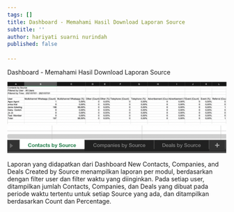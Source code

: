 ```yaml
---
tags: []
title: Dashboard - Memahami Hasil Download Laporan Source
subtitle: ''
author: hariyati suarni nurindah
published: false

---
```

Dashboard - Memahami Hasil Download Laporan Source

![](/uploads/15-1.png)![](/uploads/15-2.png)

Laporan yang didapatkan dari Dashboard New Contacts, Companies, and Deals Created by Source menampilkan laporan per modul, berdasarkan dengan filter user dan filter waktu yang diinginkan. Pada setiap user, ditampilkan jumlah Contacts, Companies, dan Deals yang dibuat pada periode waktu tertentu untuk setiap Source yang ada, dan ditampilkan berdasarkan Count dan Percentage.